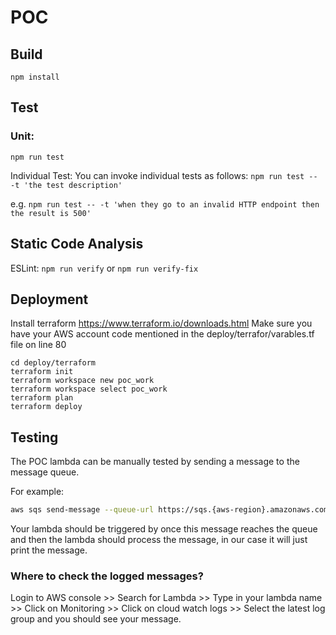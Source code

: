 
# POC


## Build

```npm install```

## Test

### Unit:

```npm run test```

Individual Test:
You can invoke individual tests as follows:
```npm run test -- -t 'the test description'```

e.g. 
```npm run test -- -t 'when they go to an invalid HTTP endpoint then the result is 500'```

  
## Static Code Analysis

ESLint:
```npm run verify``` or ```npm run verify-fix```

## Deployment
Install terraform https://www.terraform.io/downloads.html
Make sure you have your AWS account code mentioned in the deploy/terrafor/varables.tf file on line 80
```
cd deploy/terraform
terraform init
terraform workspace new poc_work
terraform workspace select poc_work
terraform plan
terraform deploy
```
## Testing

The POC lambda can be manually tested by sending a message to the message queue.

For example:

```bash
aws sqs send-message --queue-url https://sqs.{aws-region}.amazonaws.com/{accCode}/{queueName} --message-body "HelloWorld"
```
Your lambda should be triggered by once this message reaches the queue and then the lambda should process the message, in our case it will just print the message.

### Where to check the logged messages?
 Login to AWS console >> Search for Lambda >> Type in your lambda name >> Click on Monitoring >> Click on cloud watch logs >> Select the latest log group and you should see your message.